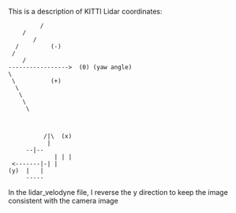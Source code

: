 This is a description of KITTI Lidar coordinates:

               
             / 
	    /
           /
	  /			(-)
	 /	
        /
	----------------->	(0)	(yaw angle)
	\
	 \			(+)
	  \
	   \
	    \
	     \
 


	          /|\  (x)
	           |
		 --|--
                 | | |
	 <-------|-| |
	(y)	 |   |
		 -----


In the lidar_velodyne file, I reverse the y direction to keep the image consistent with the camera image
